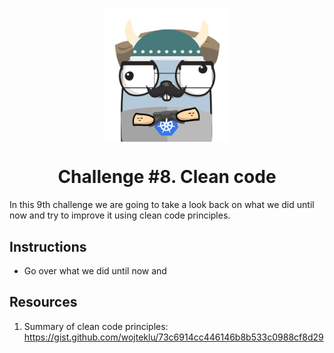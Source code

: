 <p align="center">
    <img alt="&quot;a random gopher created by gopherize.me&quot;" src="../../img/gopher-challenge-3.png" width="200px" style="display: block; margin: 0 auto"/>
</p>

<h1 align="center" style="text-align: center;">
  Challenge #8. Clean code
</h1>

In this 9th challenge we are going to take a look back on what we did until now and try to improve it 
using clean code principles.

## Instructions


* Go over what we did until now and 

## Resources
1. Summary of clean code principles: https://gist.github.com/wojteklu/73c6914cc446146b8b533c0988cf8d29 
